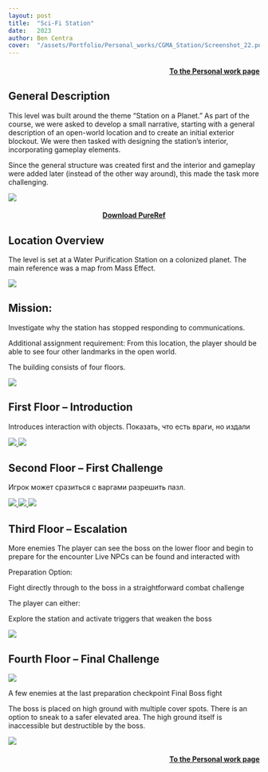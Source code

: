 ```yaml
---
layout: post
title:  "Sci-Fi Station"
date:   2023
author: Ben Centra
cover:  "/assets/Portfolio/Personal_works/CGMA_Station/Screenshot_22.png"
---
```

<div style="text-align: right;">
<h4><a href="/data/Personal_work">To the Personal work page</a></h4>
</div>


<h2>General Description</h2>

This level was built around the theme “Station on a Planet.” As part of the course, we were asked to develop a small narrative, starting with a general description of an open-world location and to create an initial exterior blockout. We were then tasked with designing the station’s interior, incorporating gameplay elements.

Since the general structure was created first and the interior and gameplay were added later (instead of the other way around), this made the task more challenging.

<a href="/assets/Portfolio/Personal_works/CGMA_Station/Screenshot_156.png" data-lightbox="refs" data-title="Refs">
  <img src="/assets/Portfolio/Personal_works/CGMA_Station/Screenshot_156.png">
</a>

<div style="text-align: center;">
<h4><a href="/assets/Sci-Fi.pur">Download PureRef</a></h4>
</div>

<h2>Location Overview</h2>

The level is set at a Water Purification Station on a colonized planet.
The main reference was a map from Mass Effect.

<a href="/assets/Portfolio/Personal_works/CGMA_Station/1.png" data-lightbox="refs" data-title="Refs">
  <img src="/assets/Portfolio/Personal_works/CGMA_Station/1.png">
</a>

<h2>Mission:</h2>
Investigate why the station has stopped responding to communications.

Additional assignment requirement:
From this location, the player should be able to see four other landmarks in the open world.

The building consists of four floors.

<a href="/assets/Portfolio/Personal_works/CGMA_Station/Screenshot_155.png" data-lightbox="refs" data-title="Refs">
  <img src="/assets/Portfolio/Personal_works/CGMA_Station/Screenshot_155.png">
</a>

<h2>First Floor – Introduction</h2>

Introduces interaction with objects. Показать, что есть враги, но издали

<a href="/assets/Portfolio/Personal_works/CGMA_Station/Screenshot_27.png" data-lightbox="refs" data-title="Refs">
  <img src="/assets/Portfolio/Personal_works/CGMA_Station/Screenshot_27.png">
</a>
<a href="/assets/Portfolio/Personal_works/CGMA_Station/Screenshot_26.png" data-lightbox="refs" data-title="Refs">
  <img src="/assets/Portfolio/Personal_works/CGMA_Station/Screenshot_26.png">
</a>


<h2>Second Floor – First Challenge</h2>

Игрок может сразиться с варгами разрешить пазл.

<a href="/assets/Portfolio/Personal_works/CGMA_Station/Screenshot_31.png" data-lightbox="refs" data-title="Refs">
  <img src="/assets/Portfolio/Personal_works/CGMA_Station/Screenshot_31.png">
</a>
<a href="/assets/Portfolio/Personal_works/CGMA_Station/Screenshot_34.png" data-lightbox="refs" data-title="Refs">
  <img src="/assets/Portfolio/Personal_works/CGMA_Station/Screenshot_34.png">
</a>
<a href="/assets/Portfolio/Personal_works/CGMA_Station/Screenshot_36.png" data-lightbox="refs" data-title="Refs">
  <img src="/assets/Portfolio/Personal_works/CGMA_Station/Screenshot_36.png">
</a>

<h2>Third Floor – Escalation</h2>

More enemies
The player can see the boss on the lower floor and begin to prepare for the encounter
Live NPCs can be found and interacted with


Preparation Option:

Fight directly through to the boss in a straightforward combat challenge


The player can either:

Explore the station and activate triggers that weaken the boss

<a href="/assets/Portfolio/Personal_works/CGMA_Station/Screenshot_30.png" data-lightbox="refs" data-title="Refs">
  <img src="/assets/Portfolio/Personal_works/CGMA_Station/Screenshot_30.png">
</a>

<h2>Fourth Floor – Final Challenge</h2>

<a href="/assets/Portfolio/Personal_works/CGMA_Station/Screenshot_23.png" data-lightbox="refs" data-title="Refs">
  <img src="/assets/Portfolio/Personal_works/CGMA_Station/Screenshot_23.png">
</a>

A few enemies at the last preparation checkpoint
Final Boss fight

The boss is placed on high ground with multiple cover spots.
There is an option to sneak to a safer elevated area.
The high ground itself is inaccessible but destructible by the boss.


<a href="/assets/Portfolio/Personal_works/CGMA_Station/Screenshot_39.png" data-lightbox="refs" data-title="Refs">
  <img src="/assets/Portfolio/Personal_works/CGMA_Station/Screenshot_39.png">
</a>
<div style="text-align: right;">
<h4><a href="/data/Personal_work">To the Personal work page</a></h4>
</div>


